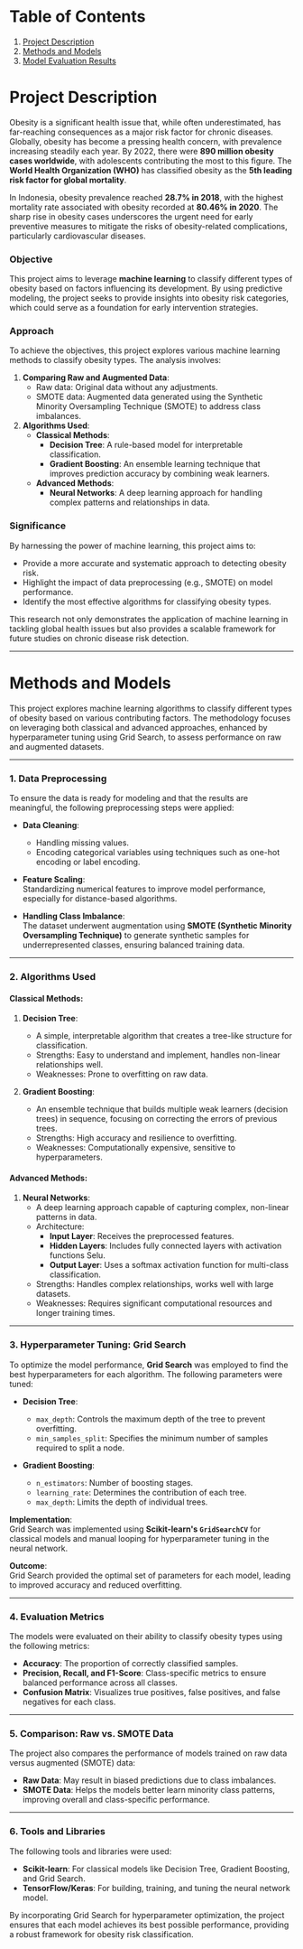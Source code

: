 # Table of Contents

1. [Project Description](#Project-Description)
2. [Methods and Models](#Methods-and-Models)
3. [Model Evaluation Results](#Model-Evaluation-Results)

# Project Description

Obesity is a significant health issue that, while often underestimated, has far-reaching consequences as a major risk factor for chronic diseases. Globally, obesity has become a pressing health concern, with prevalence increasing steadily each year. By 2022, there were **890 million obesity cases worldwide**, with adolescents contributing the most to this figure. The **World Health Organization (WHO)** has classified obesity as the **5th leading risk factor for global mortality**.

In Indonesia, obesity prevalence reached **28.7% in 2018**, with the highest mortality rate associated with obesity recorded at **80.46% in 2020**. The sharp rise in obesity cases underscores the urgent need for early preventive measures to mitigate the risks of obesity-related complications, particularly cardiovascular diseases.

### Objective

This project aims to leverage **machine learning** to classify different types of obesity based on factors influencing its development. By using predictive modeling, the project seeks to provide insights into obesity risk categories, which could serve as a foundation for early intervention strategies.

### Approach

To achieve the objectives, this project explores various machine learning methods to classify obesity types. The analysis involves:

1. **Comparing Raw and Augmented Data**:
   - Raw data: Original data without any adjustments.
   - SMOTE data: Augmented data generated using the Synthetic Minority Oversampling Technique (SMOTE) to address class imbalances.
2. **Algorithms Used**:
   - **Classical Methods**:
     - **Decision Tree**: A rule-based model for interpretable classification.
     - **Gradient Boosting**: An ensemble learning technique that improves prediction accuracy by combining weak learners.
   - **Advanced Methods**:
     - **Neural Networks**: A deep learning approach for handling complex patterns and relationships in data.

### Significance

By harnessing the power of machine learning, this project aims to:

- Provide a more accurate and systematic approach to detecting obesity risk.
- Highlight the impact of data preprocessing (e.g., SMOTE) on model performance.
- Identify the most effective algorithms for classifying obesity types.

This research not only demonstrates the application of machine learning in tackling global health issues but also provides a scalable framework for future studies on chronic disease risk detection.

---

# Methods and Models

This project explores machine learning algorithms to classify different types of obesity based on various contributing factors. The methodology focuses on leveraging both classical and advanced approaches, enhanced by hyperparameter tuning using Grid Search, to assess performance on raw and augmented datasets.

---

### 1. Data Preprocessing

To ensure the data is ready for modeling and that the results are meaningful, the following preprocessing steps were applied:

- **Data Cleaning**:

  - Handling missing values.
  - Encoding categorical variables using techniques such as one-hot encoding or label encoding.

- **Feature Scaling**:  
  Standardizing numerical features to improve model performance, especially for distance-based algorithms.

- **Handling Class Imbalance**:  
  The dataset underwent augmentation using **SMOTE (Synthetic Minority Oversampling Technique)** to generate synthetic samples for underrepresented classes, ensuring balanced training data.

---

### 2. Algorithms Used

#### Classical Methods:

1. **Decision Tree**:

   - A simple, interpretable algorithm that creates a tree-like structure for classification.
   - Strengths: Easy to understand and implement, handles non-linear relationships well.
   - Weaknesses: Prone to overfitting on raw data.

2. **Gradient Boosting**:
   - An ensemble technique that builds multiple weak learners (decision trees) in sequence, focusing on correcting the errors of previous trees.
   - Strengths: High accuracy and resilience to overfitting.
   - Weaknesses: Computationally expensive, sensitive to hyperparameters.

#### Advanced Methods:

1. **Neural Networks**:
   - A deep learning approach capable of capturing complex, non-linear patterns in data.
   - Architecture:
     - **Input Layer**: Receives the preprocessed features.
     - **Hidden Layers**: Includes fully connected layers with activation functions Selu.
     - **Output Layer**: Uses a softmax activation function for multi-class classification.
   - Strengths: Handles complex relationships, works well with large datasets.
   - Weaknesses: Requires significant computational resources and longer training times.

---

### 3. Hyperparameter Tuning: Grid Search

To optimize the model performance, **Grid Search** was employed to find the best hyperparameters for each algorithm. The following parameters were tuned:

- **Decision Tree**:

  - `max_depth`: Controls the maximum depth of the tree to prevent overfitting.
  - `min_samples_split`: Specifies the minimum number of samples required to split a node.

- **Gradient Boosting**:
  - `n_estimators`: Number of boosting stages.
  - `learning_rate`: Determines the contribution of each tree.
  - `max_depth`: Limits the depth of individual trees.

**Implementation**:  
Grid Search was implemented using **Scikit-learn's `GridSearchCV`** for classical models and manual looping for hyperparameter tuning in the neural network.

**Outcome**:  
Grid Search provided the optimal set of parameters for each model, leading to improved accuracy and reduced overfitting.

---

### 4. Evaluation Metrics

The models were evaluated on their ability to classify obesity types using the following metrics:

- **Accuracy**: The proportion of correctly classified samples.
- **Precision, Recall, and F1-Score**: Class-specific metrics to ensure balanced performance across all classes.
- **Confusion Matrix**: Visualizes true positives, false positives, and false negatives for each class.

---

### 5. Comparison: Raw vs. SMOTE Data

The project also compares the performance of models trained on raw data versus augmented (SMOTE) data:

- **Raw Data**: May result in biased predictions due to class imbalances.
- **SMOTE Data**: Helps the models better learn minority class patterns, improving overall and class-specific performance.

---

### 6. Tools and Libraries

The following tools and libraries were used:

- **Scikit-learn**: For classical models like Decision Tree, Gradient Boosting, and Grid Search.
- **TensorFlow/Keras**: For building, training, and tuning the neural network model.

By incorporating Grid Search for hyperparameter optimization, the project ensures that each model achieves its best possible performance, providing a robust framework for obesity risk classification.
